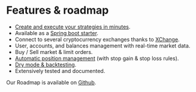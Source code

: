 # Features & roadmap

* [Create and execute your strategies in minutes](../learn/quickstart.md).
* Available as a [Spring boot starter](https://search.maven.org/search?q=g:%22tech.cassandre.trading.bot%22%20AND%20a:%22cassandre-trading-bot-spring-boot-starter%22).
* Connect to several cryptocurrency exchanges thanks to [XChange](../why-cassandre/supported-cryptocurrency-exchanges.md).
* User, accounts, and balances management with real-time market data.
* Buy / Sell market & limit orders.
* [Automatic position management](../learn/position-management.md) (with stop gain & stop loss rules).
* [Dry mode & backtesting](../learn/dry-mode-and-backtesting.md).
* Extensively tested and documented.

Our Roadmap is available on [Github](https://github.com/cassandre-tech/cassandre-trading-bot/milestones?direction=asc&sort=due_date&state=open).